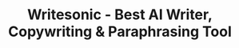 ---
name: writesonic
host: writesonic.com
origin: https://writesonic.com
pathname: /
search: ''
href: https://writesonic.com/
title: Writesonic - Best AI Writer, Copywriting & Paraphrasing Tool
ogTitle: Writesonic - Best AI Writer, Copywriting & Paraphrasing Tool
twitterTitle: Writesonic - Best AI Writer, Copywriting & Paraphrasing Tool
description: >-
  Writesonic is an AI writer that creates SEO-friendly content for blogs,
  Facebook ads, Google ads, and Shopify for free. Our paraphrasing tool lets you
  rephrase entire articles instantly.
ogDescription: >-
  Writesonic is an AI writer that creates SEO-friendly content for blogs,
  Facebook ads, Google ads, and Shopify for free. Our paraphrasing tool lets you
  rephrase entire articles instantly.
image: https://writesonic.s3.amazonaws.com/writesonic-og.jpg
ogImage: https://writesonic.s3.amazonaws.com/writesonic-og.jpg
twitterImage: https://writesonic.s3.amazonaws.com/writesonic-og.jpg
keywords: ''

---